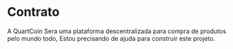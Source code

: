 # Contrato
A QuartCoin Sera uma plataforma descentralizada para compra de produtos pelo mundo todo, Estou precisando de ajuda para construir este projeto.
